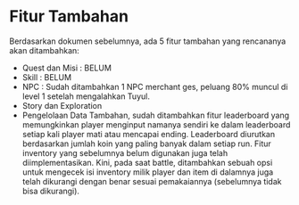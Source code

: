 # Fitur Tambahan

Berdasarkan dokumen sebelumnya, ada 5 fitur tambahan yang rencananya akan ditambahkan:
- Quest dan Misi : BELUM
- Skill : BELUM
- NPC : Sudah ditambahkan 1 NPC merchant ges, peluang 80% muncul di level 1 setelah mengalahkan Tuyul.
- Story dan Exploration
- Pengelolaan Data Tambahan, sudah ditambahkan fitur leaderboard yang memungkinkan player menginput namanya sendiri ke dalam leaderboard setiap kali player mati atau mencapai ending. Leaderboard diurutkan berdasarkan jumlah koin yang paling banyak dalam setiap run. Fitur inventory yang sebelumnya belum digunakan juga telah diimplementasikan. Kini, pada saat battle, ditambahkan sebuah opsi untuk mengecek isi inventory milik player dan item di dalamnya juga telah dikurangi dengan benar sesuai pemakaiannya (sebelumnya tidak bisa dikurangi).